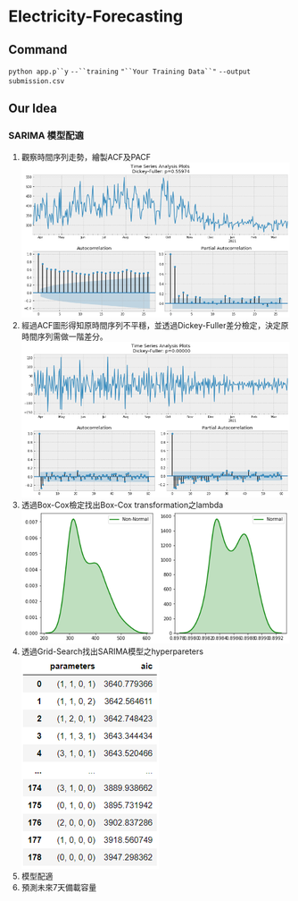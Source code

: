 # Electricity-Forecasting
## Command 
`python app.p``y` `--``training` `"``Your Training Data``"` `--output submission.csv`

## Our Idea

### SARIMA 模型配適

1. 觀察時間序列走勢，繪製ACF及PACF
![](./img/1.png)
2. 經過ACF圖形得知原時間序列不平穩，並透過Dickey-Fuller差分檢定，決定原時間序列需做一階差分。
![](./img/3.png)
3. 透過Box-Cox檢定找出Box-Cox transformation之lambda
![](./img/2.png)
4. 透過Grid-Search找出SARIMA模型之hyperpareters
![](./img/4.png)
5. 模型配適
6. 預測未來7天備載容量